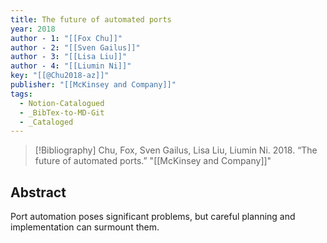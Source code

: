 ```yaml
---
title: The future of automated ports
year: 2018
author - 1: "[[Fox Chu]]"
author - 2: "[[Sven Gailus]]"
author - 3: "[[Lisa Liu]]"
author - 4: "[[Liumin Ni]]"
key: "[[@Chu2018-az]]"
publisher: "[[McKinsey and Company]]"
tags:
  - Notion-Catalogued
  - _BibTex-to-MD-Git
  - _Cataloged
---
```


> [!Bibliography]
> Chu, Fox, Sven Gailus, Lisa Liu, Liumin Ni. 2018. “The future of automated ports.” "[[McKinsey and Company]]"

## Abstract
Port automation poses significant problems, but careful planning and implementation can surmount them.